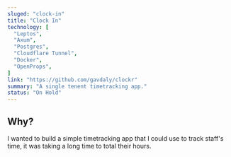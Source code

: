 ```yaml
---
sluged: "clock-in"
title: "Clock In"
technology: [
  "Leptos",
  "Axum",
  "Postgres",
  "Cloudflare Tunnel",
  "Docker",
  "OpenProps",
]
link: "https://github.com/gavdaly/clockr"
summary: "A single tenent timetracking app."
status: "On Hold"
---
```


## Why?

I wanted to build a simple timetracking app that I could use to track staff's time, it was taking a long time to total their hours.
